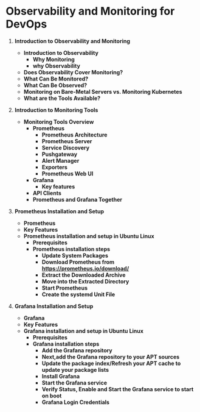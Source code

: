 # Observability and Monitoring for DevOps
1. **Introduction to Observability and Monitoring**
    - **Introduction to Observability**
       - **Why Monitoring**
       - **why Observability**
    - **Does Observability Cover Monitoring?**
    - **What Can Be Monitored?**
    - **What Can Be Observed?**
    - **Monitoring on Bare-Metal Servers vs. Monitoring Kubernetes**
    - **What are the Tools Available?**
    
2. **Introduction to Monitoring Tools**
    - **Monitoring Tools Overview**
       - **Prometheus**
          - **Prometheus Architecture**
          - **Prometheus Server**
          - **Service Discovery**
          - **Pushgateway**
          - **Alert Manager**
          - **Exporters**
          - **Prometheus Web UI**
       - **Grafana**
          - **Key features**
       - **API Clients**
       - **Prometheus and Grafana Together**  
       
3. **Prometheus Installation and Setup**
    - **Prometheus**
    - **Key Features**
    - **Prometheus installation and setup in Ubuntu Linux**
       - **Prerequisites**
       - **Prometheus installation steps**
          - **Update System Packages**
          - **Download Prometheus from https://prometheus.io/download/**
          - **Extract the Downloaded Archive**
          - **Move into the Extracted Directory**
          - **Start Prometheus**
          - **Create the systemd Unit File**
          
4. **Grafana Installation and Setup**
    - **Grafana**
    - **Key Features**
    - **Grafana installation and setup in Ubuntu Linux** 
       - **Prerequisites**
       - **Grafana installation steps**  
          - **Add the Grafana repository**
          - **Next,add the Grafana repository to your APT sources**
          - **Update the package index/Refresh your APT cache to update your package lists**
          - **Install Grafana**
          - **Start the Grafana service**
          - **Verify Status, Enable and Start the Grafana service to start on boot**
          - **Grafana Login Credentials**               

